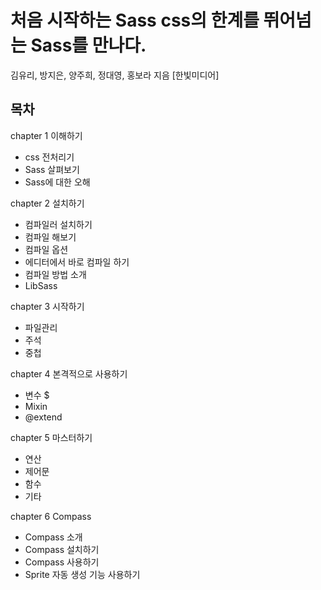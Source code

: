 # 처음 시작하는 Sass css의 한계를 뛰어넘는 Sass를 만나다.
김유리, 방지은, 양주희, 정대영, 홍보라 지음 [한빛미디어]

## 목차
chapter 1 이해하기
- css 전처리기
- Sass 살펴보기
- Sass에 대한 오해

chapter 2 설치하기
- 컴파일러 설치하기
- 컴파일 해보기
- 컴파일 옵션
- 에디터에서 바로 컴파일 하기
- 컴파일 방법 소개
- LibSass

chapter 3 시작하기
- 파일관리
- 주석
- 중첩

chapter 4 본격적으로 사용하기
- 변수 $
- Mixin
- @extend

chapter 5 마스터하기
- 연산
- 제어문
- 함수
- 기타

chapter 6 Compass
- Compass 소개
- Compass 설치하기
- Compass 사용하기
- Sprite 자동 생성 기능 사용하기